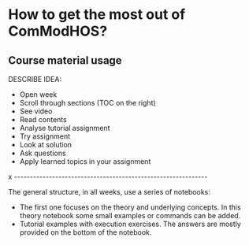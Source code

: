 # How to get the most out of ComModHOS?

## Course material usage

DESCRIBE IDEA: 
* Open week
* Scroll through sections (TOC on the right) 
* See video 
* Read contents
* Analyse tutorial assignment
* Try assignment
* Look at solution
* Ask questions
* Apply learned topics in your assignment

x -------------------------------------------------------------


The general structure, in all weeks, use a series of notebooks:

* The first one focuses on the theory and underlying concepts. In this theory notebook some small examples or commands can be added.
* Tutorial examples with execution exercises. The answers are mostly provided on the bottom of the notebook.


